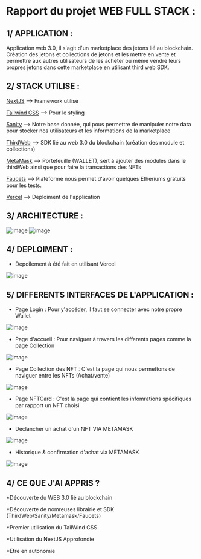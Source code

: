 # Rapport du projet WEB FULL STACK :

## 1/ APPLICATION :

Application web 3.0, il s'agit d'un marketplace des jetons lié au blockchain. 
Création des jetons et collections de jetons et les mettre en vente et permettre aux autres utilisateurs de les acheter ou même vendre leurs propres jetons dans cette marketplace en utilisant third web SDK. 

## 2/ STACK UTILISE :
[NextJS](https://nextjs.org/) --> Framework utilisé

[Tailwind CSS](https://tailwindcss.com/) --> Pour le styling

[Sanity](https://www.sanity.io/) --> Notre base donnée, qui pous permettre de manipuler notre data pour stocker nos utilisateurs et les informations de la marketplace

[ThirdWeb](https://v1.thirdweb.com/) --> SDK lié au web 3.0 du blockchain (création des module et collections)

[MetaMask](https://metamask.io/) --> Portefeuille (WALLET), sert à ajouter des modules dans le thirdWeb ainsi que pour faire la transactions des NFTs

[Faucets](https://faucets.chain.link/) --> Plateforme nous permet d'avoir quelques Etheriums gratuits pour les tests.

[Vercel](https://vercel.com/) --> Deploiment de l'application

## 3/ ARCHITECTURE :
![image](https://user-images.githubusercontent.com/61312131/162222021-bc463522-e66d-4fb5-a60a-c90812d33715.png)
![image](https://user-images.githubusercontent.com/61312131/162222332-53343767-575e-41dd-a890-551c77e8e9c0.png)

## 4/ DEPLOIMENT : 

* Depoilement à été fait en utilisant Vercel 

![image](https://user-images.githubusercontent.com/61312131/162229332-a9a449a0-9006-4584-a1b6-8401e95bf1ac.png)

## 5/ DIFFERENTS INTERFACES DE L'APPLICATION :

* Page Login : Pour y'accéder, il faut se connecter avec notre propre Wallet

![image](https://user-images.githubusercontent.com/61312131/162230240-54ec657c-5fae-4c4f-a8ab-ff3182ea9c31.png)

* Page d'accueil : Pour naviguer à travers les differents pages comme la page Collection 

 ![image](https://user-images.githubusercontent.com/61312131/162232816-fd89bd0b-7841-4772-a667-a8ecb1845c6e.png)
 
 * Page Collection des NFT : C'est la page qui nous permettons de naviguer entre les NFTs (Achat/vente)

 ![image](https://user-images.githubusercontent.com/61312131/162233167-f36482b3-6c99-4618-b26f-edf0feee261a.png)

 * Page NFTCard : C'est la page qui contient les infomrations spécifiques par rapport un NFT choisi

![image](https://user-images.githubusercontent.com/61312131/162233864-8b21fea4-5404-446e-a3d9-6ae6132a9aa4.png)

 * Déclancher un achat d'un NFT VIA METAMASK 

![image](https://user-images.githubusercontent.com/61312131/162237931-4ce7493b-f98d-46cd-81ee-c47ddb084ac8.png)

* Historique & confirmation d'achat via METAMASK

![image](https://user-images.githubusercontent.com/61312131/162238714-772e7e51-2746-4eb2-a6eb-3a2ffda9e50e.png)


## 4/ CE QUE J'AI APPRIS ?

*Découverte du WEB 3.0 lié au blockchain

*Découverte de nomreuses librairie et SDK (ThirdWeb/Sanity/Metamask/Faucets)

*Premier utilisation du TailWind CSS

*Utilisation du NextJS Approfondie

*Etre en autonomie
